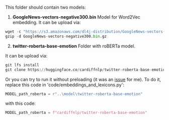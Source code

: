 This folder should contain two models:

1. **GoogleNews-vectors-negative300.bin** Model for Word2Vec embedding. It can be upload via:
```python
wget -c "https://s3.amazonaws.com/dl4j-distribution/GoogleNews-vectors-negative300.bin.gz"
gzip -d GoogleNews-vectors-negative300.bin.gz
```

2. **twitter-roberta-base-emotion** Folder with roBERTa model. 

It can be upload via:
```python
git lfs install
git clone https://huggingface.co/cardiffnlp/twitter-roberta-base-emotion
```
Or you can try to run it without preloading (it was an [issue](https://github.com/cardiffnlp/tweeteval/issues/1) for me). To do it, replace this code in 'code/embeddings_and_lexicons.py':
```python 
MODEL_path_roberta = r"..\model\twitter-roberta-base-emotion"
```
with this code:
```python 
MODEL_path_roberta = f"cardiffnlp/twitter-roberta-base-emotion"
```
